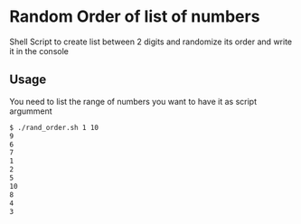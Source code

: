# Random Order of list of numbers
Shell Script to create list between 2 digits and randomize its order and write it in the console 

## Usage
You need to list the range of numbers you want to have it as script argumment 
```bash
$ ./rand_order.sh 1 10
9
6
7
1
2
5
10
8
4
3
```
